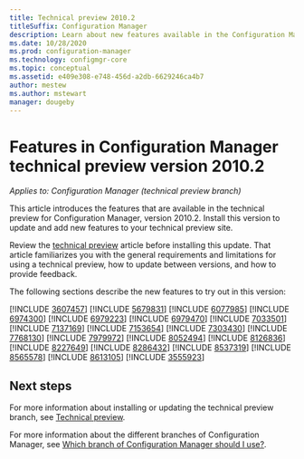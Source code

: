 ```yaml
---
title: Technical preview 2010.2
titleSuffix: Configuration Manager
description: Learn about new features available in the Configuration Manager technical preview branch version 2010.2.
ms.date: 10/28/2020
ms.prod: configuration-manager
ms.technology: configmgr-core
ms.topic: conceptual
ms.assetid: e409e308-e748-456d-a2db-6629246ca4b7
author: mestew
ms.author: mstewart
manager: dougeby
---
```


# Features in Configuration Manager technical preview version 2010.2

*Applies to: Configuration Manager (technical preview branch)*

This article introduces the features that are available in the technical preview for Configuration Manager, version 2010.2. Install this version to update and add new features to your technical preview site.

Review the [technical preview](../technical-preview.md) article before installing this update. That article familiarizes you with the general requirements and limitations for using a technical preview, how to update between versions, and how to provide feedback.

The following sections describe the new features to try out in this version:

<!-- [!INCLUDE [Example feature name](includes/2010-2/1234567.md)] -->

[!INCLUDE [3607457](includes/2010-2/3607457.md)]
[!INCLUDE [5679831](includes/2010-2/5679831.md)]
[!INCLUDE [6077985](includes/2010-2/6077985.md)]
[!INCLUDE [6974300](includes/2010-2/6974300.md)]
[!INCLUDE [6979223](includes/2010-2/6979223.md)]
[!INCLUDE [6979470](includes/2010-2/6979470.md)]
[!INCLUDE [7033501](includes/2010-2/7033501.md)]
[!INCLUDE [7137169](includes/2010-2/7137169.md)]
[!INCLUDE [7153654](includes/2010-2/7153654.md)]
[!INCLUDE [7303430](includes/2010-2/7303430.md)]
[!INCLUDE [7768130](includes/2010-2/7768130.md)]
[!INCLUDE [7979972](includes/2010-2/7979972.md)]
[!INCLUDE [8052494](includes/2010-2/8052494.md)]
[!INCLUDE [8126836](includes/2010-2/8126836.md)]
[!INCLUDE [8227649](includes/2010-2/8227649.md)]
[!INCLUDE [8286432](includes/2010-2/8286432.md)]
[!INCLUDE [8537319](includes/2010-2/8537319.md)]
[!INCLUDE [8565578](includes/2010-2/8565578.md)]
[!INCLUDE [8613105](includes/2010-2/8613105.md)]
[!INCLUDE [3555923](includes/2010-2/3555923.md)]

<!--
## General known issues

[!INCLUDE [Azure AD authentication doesn't work](includes/2010-2/known-issue-7569264.md)]
-->

## Next steps

For more information about installing or updating the technical preview branch, see [Technical preview](../technical-preview.md).

For more information about the different branches of Configuration Manager, see [Which branch of Configuration Manager should I use?](../../understand/which-branch-should-i-use.md).
